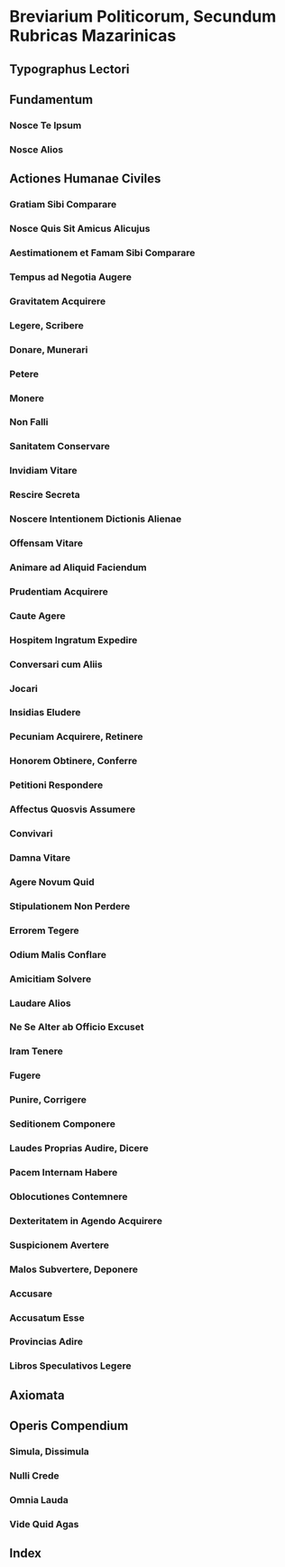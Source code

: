 # Breviarium Politicorum, Secundum Rubricas Mazarinicas

## Typographus Lectori

## Fundamentum  

### Nosce Te Ipsum

### Nosce Alios

## Actiones Humanae Civiles

### Gratiam Sibi Comparare 

### Nosce Quis Sit Amicus Alicujus

### Aestimationem et Famam Sibi Comparare

### Tempus ad Negotia Augere

### Gravitatem Acquirere

### Legere, Scribere 

### Donare, Munerari

### Petere

### Monere

### Non Falli

### Sanitatem Conservare

### Invidiam Vitare

### Rescire Secreta  

### Noscere Intentionem Dictionis Alienae

### Offensam Vitare

### Animare ad Aliquid Faciendum

### Prudentiam Acquirere

### Caute Agere 

### Hospitem Ingratum Expedire

### Conversari cum Aliis

### Jocari

### Insidias Eludere

### Pecuniam Acquirere, Retinere

### Honorem Obtinere, Conferre

### Petitioni Respondere

### Affectus Quosvis Assumere

### Convivari

### Damna Vitare  

### Agere Novum Quid

### Stipulationem Non Perdere

### Errorem Tegere

### Odium Malis Conflare

### Amicitiam Solvere

### Laudare Alios

### Ne Se Alter ab Officio Excuset

### Iram Tenere

### Fugere  

### Punire, Corrigere

### Seditionem Componere  

### Laudes Proprias Audire, Dicere

### Pacem Internam Habere

### Oblocutiones Contemnere

### Dexteritatem in Agendo Acquirere

### Suspicionem Avertere

### Malos Subvertere, Deponere

### Accusare

### Accusatum Esse

### Provincias Adire

### Libros Speculativos Legere

## Axiomata

## Operis Compendium

### Simula, Dissimula

### Nulli Crede

### Omnia Lauda

### Vide Quid Agas

## Index
